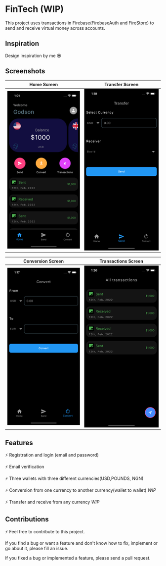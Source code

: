 # FinTech (WIP)

This project uses transactions in Firebase(FirebaseAuth and FireStore) to send and receive virtual money across accounts.

## Inspiration

Design inspiration by me 😎 

## Screenshots

| Home Screen | Transfer Screen | 
|    :---:     |     :---:      |  
| <img src="graphics/home.png" width="500">   | <img src="graphics/transfer.png" width="500">   |

| Conversion Screen | Transactions Screen | 
|    :---:     |     :---:      |  
| <img src="graphics/conversion.png" width="500">   | <img src="graphics/transactions.png" width="500">   |

## Features

⚡️ Registration and login (email and password)

⚡ Email verification

⚡ Three wallets with three different currencies(USD,POUNDS, NGN)

⚡ Conversion from one currency to another currency(wallet to wallet) *WIP* 

⚡ Transfer and receive from any currency *WIP* 

## Contributions

⚡️ Feel free to contribute to this project.

If you find a bug or want a feature and don't know how to fix, implement or go about it, please fill an issue. 

If you fixed a bug or implemented a feature, please send a pull request.

